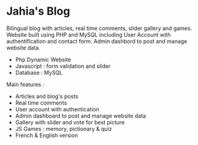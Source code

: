 # Jahia's Blog

Bilingual blog with articles, real time comments, slider gallery and games. Website built using PHP and MySQL including User Account with authentification and contact form. Admin dashbord to post and manage website data.


 - Php Dynamic Website 
 - Javascript : form validation and slider
 - Database : MySQL

Main features :

- Articles and blog's posts
- Real time comments
- User account with authentication
- Admin dashboard to post and manage website data
- Gallery with slider and vote for best picture
- JS Games : memory, pictionary & quiz
- French & English version

